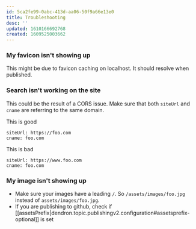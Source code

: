 ```yaml
---
id: 5ca2fe99-0abc-413d-aa06-50f9a66e13e0
title: Troubleshooting
desc: ''
updated: 1610166692768
created: 1609525003662
---
```

### My favicon isn't showing up

This might be due to favicon caching on localhost. It should resolve when published.

### Search isn't working on the site

This could be the result of a CORS issue. Make sure that both `siteUrl` and `cname` are referring to the same domain.

This is good

```
siteUrl: https://foo.com
cname: foo.com
```

This is bad

```
siteUrl: https://www.foo.com
cname: foo.com
```


### My image isn't showing up

- Make sure your images have a leading `/`. So `/assets/images/foo.jpg` instead of `assets/images/foo.jpg`.
- If you are publishing to github, check if [[assetsPrefix|dendron.topic.publishingv2.configuration#assetsprefix-optional]] is set
